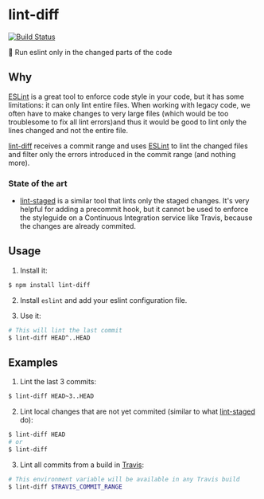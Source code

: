 # lint-diff

[![Build Status](https://travis-ci.org/grvcoelho/lint-diff.svg?branch=master)](https://travis-ci.org/grvcoelho/lint-diff)

:nail_care: Run eslint only in the changed parts of the code

## Why

[ESLint](https://github.com/eslint/eslint) is a great tool to enforce code
style in your code, but it has some limitations: it can only lint entire files.
When working with legacy code, we often have to make changes to very large
files (which would be too troublesome to fix all lint errors)and thus it would
be good to lint only the lines changed and not the entire file.

[lint-diff](https://github.com/grvcoelho/lint-diff) receives a commit range and
uses [ESLint](https://github.com/eslint/eslint)  to lint the changed files and
filter only the errors introduced in the commit range (and nothing more).

### State of the art

* [lint-staged](https://github.com/okonet/lint-staged) is a similar tool that lints only the staged changes. It's very helpful for adding a precommit hook, but it cannot be used to enforce the styleguide on a Continuous Integration service like Travis, because the changes are already commited.

## Usage

1. Install it:

  ```sh
  $ npm install lint-diff
  ```

2. Install `eslint` and add your eslint configuration file.

3. Use it:

  ```sh
  # This will lint the last commit
  $ lint-diff HEAD^..HEAD
  ```

## Examples

1. Lint the last 3 commits:

  ```sh
  $ lint-diff HEAD~3..HEAD
  ```

2. Lint local changes that are not yet commited (similar to what [lint-staged](https://github.com/okonet/lint-staged) do):

  ```sh
  $ lint-diff HEAD
  # or
  $ lint-diff
  ```

3. Lint all commits from a build in [Travis](https://travis-ci.org):

  ```sh
  # This environment variable will be available in any Travis build
  $ lint-diff $TRAVIS_COMMIT_RANGE
  ```
